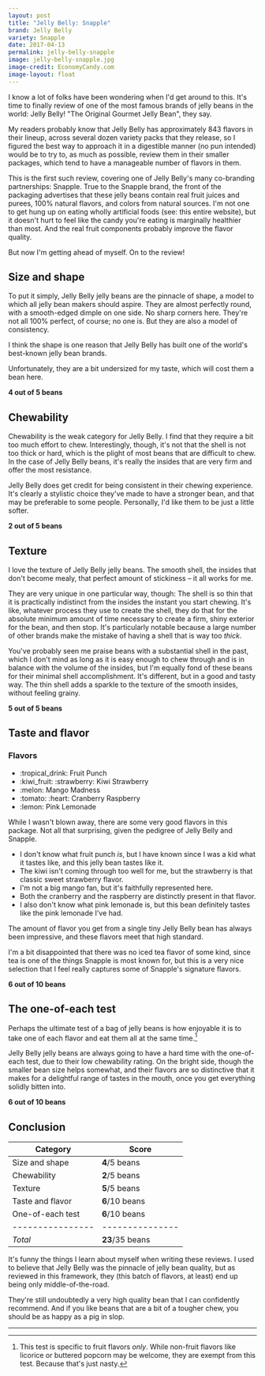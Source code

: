 ```yaml
---
layout: post
title: "Jelly Belly: Snapple"
brand: Jelly Belly
variety: Snapple
date: 2017-04-13
permalink: jelly-belly-snapple
image: jelly-belly-snapple.jpg
image-credit: EconomyCandy.com
image-layout: float
---
```


I know a lot of folks have been wondering when I'd get around to this.
It's time to finally review of one of the most famous brands of jelly beans
in the world: Jelly Belly! "The Original Gourmet Jelly Bean", they say.

My readers probably know that Jelly Belly has approximately 843 flavors
in their lineup, across several dozen variety packs that they release,
so I figured the best way to approach it in a digestible manner
(no pun intended) would be to try to, as much as possible,
review them in their smaller packages,
which tend to have a manageable number of flavors in them.

This is the first such review, covering one of Jelly Belly's many
co-branding partnerships: Snapple.
True to the Snapple brand, the front of the packaging advertises that
these jelly beans contain real fruit juices and purees,
100% natural flavors, and colors from natural sources.
I'm not one to get hung up on eating wholly artificial foods
(see: this entire website), but it doesn't hurt to feel like
the candy you're eating is marginally healthier than most.
And the real fruit components probably improve the flavor quality.

But now I'm getting ahead of myself. On to the review!


## Size and shape

To put it simply, Jelly Belly jelly beans are the pinnacle of shape,
a model to which all jelly bean makers should aspire.
They are almost perfectly round, with a smooth-edged dimple on one side.
No sharp corners here. They're not all 100% perfect, of course; no one is.
But they are also a model of consistency.

I think the shape is one reason that Jelly Belly has built
one of the world's best-known jelly bean brands.

Unfortunately, they are a bit undersized for my taste,
which will cost them a bean here.

**4 out of 5 beans**


## Chewability

Chewability is the weak category for Jelly Belly.
I find that they require a bit too much effort to chew.
Interestingly, though, it's not that the shell is not too thick or hard,
which is the plight of most beans that are difficult to chew.
In the case of Jelly Belly beans, it's really the insides
that are very firm and offer the most resistance.

Jelly Belly does get credit for being consistent in their chewing experience.
It's clearly a stylistic choice they've made to have a stronger bean,
and that may be preferable to some people.
Personally, I'd like them to be just a little softer.

**2 out of 5 beans**


## Texture

I love the texture of Jelly Belly jelly beans.
The smooth shell, the insides that don't become mealy,
that perfect amount of stickiness – it all works for me.

They are very unique in one particular way, though:
The shell is so thin that it is practically indistinct from the insides
the instant you start chewing.
It's like, whatever process they use to create the shell,
they do that for the absolute minimum amount of time necessary to create
a firm, shiny exterior for the bean, and then stop.
It's particularly notable because a large number of other brands
make the mistake of having a shell that is way too _thick_.

You've probably seen me praise beans with a substantial shell in the past,
which I don't mind as long as it is easy enough to chew through
and is in balance with the volume of the insides,
but I'm equally fond of these beans for their minimal shell accomplishment.
It's different, but in a good and tasty way.
The thin shell adds a sparkle to the texture of the smooth insides,
without feeling grainy.

**5 out of 5 beans**


## Taste and flavor

<div class="inset">
    <h3>Flavors</h3>
    <ul class="emoji-list">
        <li>:tropical_drink: Fruit Punch</li>
        <li>:kiwi_fruit: :strawberry: Kiwi Strawberry</li>
        <li>:melon: Mango Madness</li>
        <li>:tomato: :heart: Cranberry Raspberry</li>
        <li>:lemon: Pink Lemonade</li>
    </ul>
</div>

While I wasn't blown away, there are some very good flavors in this package.
Not all that surprising, given the pedigree of Jelly Belly and Snapple.

- I don't know what fruit punch _is_, but I have known since I was a kid
  what it tastes like, and this jelly bean tastes like it.
- The kiwi isn't coming through too well for me, but the strawberry
  is that classic sweet strawberry flavor.
- I'm not a big mango fan, but it's faithfully represented here.
- Both the cranberry and the raspberry are distinctly present in that flavor.
- I also don't know what pink lemonade is, but this bean definitely
  tastes like the pink lemonade I've had.

The amount of flavor you get from a single tiny Jelly Belly bean
has always been impressive, and these flavors meet that high standard.

I'm a bit disappointed that there was no iced tea flavor of some kind,
since tea is one of the things Snapple is most known for,
but this is a very nice selection that I feel really captures
some of Snapple's signature flavors.

**6 out of 10 beans**


## The one-of-each test

Perhaps the ultimate test of a bag of jelly beans is how enjoyable it is
to take one of each flavor and eat them all at the same time.[^1]

Jelly Belly jelly beans are always going to have a hard time with the
one-of-each test, due to their low chewability rating.
On the bright side, though the smaller bean size helps somewhat,
and their flavors are so distinctive that it makes for a delightful
range of tastes in the mouth, once you get everything solidly bitten into.

**6 out of 10 beans**


## Conclusion

Category         | Score
---------------- | ---------------
Size and shape   | **4**/5 beans
Chewability      | **2**/5 beans
Texture          | **5**/5 beans
Taste and flavor | **6**/10 beans
One-of-each test | **6**/10 beans
---------------- | ---------------
_Total_          | **23**/35 beans

It's funny the things I learn about myself when writing these reviews.
I used to believe that Jelly Belly was the pinnacle of jelly bean quality,
but as reviewed in this framework, they (this batch of flavors, at least)
end up being only middle-of-the-road.

They're still undoubtedly a very high quality bean that
I can confidently recommend. And if you like beans that are
a bit of a tougher chew, you should be as happy as a pig in slop.


---

[^1]: This test is specific to fruit flavors _only_. While non-fruit flavors like licorice or buttered popcorn may be welcome, they are exempt from this test. Because that's just nasty.
